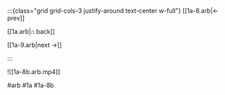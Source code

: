 :::{class="grid grid-cols-3 justify-around text-center w-full"}
[[1a-8.arb|← prev]]

[[1a.arb|⌂ back]]

[[1a-9.arb|next →]]

:::

![[1a-8b.arb.mp4]]

#arb #1a #1a-8b

